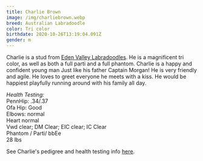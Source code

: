 ```yaml
---
title: Charlie Brown
image: /img/charliebrown.webp
breed: Australian Labradoodle
color: Tri color
birthdate: 2020-10-26T13:19:04.091Z
gender: m
---
```

Charlie is a stud from [Eden Valley Labradoodles](http://www.edenvalleylabradoodles.com/). He is a magnificent tri color, as well as both a full parti and a full phantom. Charlie is a happy and confident young man Just like his father Captain Morgan! He is very friendly and agile. He loves to greet everyone he meets with a kiss. He would be happiest playfully running around with his family all day.

*Health Testing:*\
PennHip: .34/.37\
Ofa Hip: Good\
Elbows: normal\
Heart normal\
Vwd clear; DM Clear; EIC clear; IC Clear\
Phantom / Parti/ bbEe\
28 lbs

See Charlie's pedigree and health testing info [here](http://www.edenvalleylabradoodles.com/wp-content/uploads/2018/11/Charlie-Brown-.pdf).